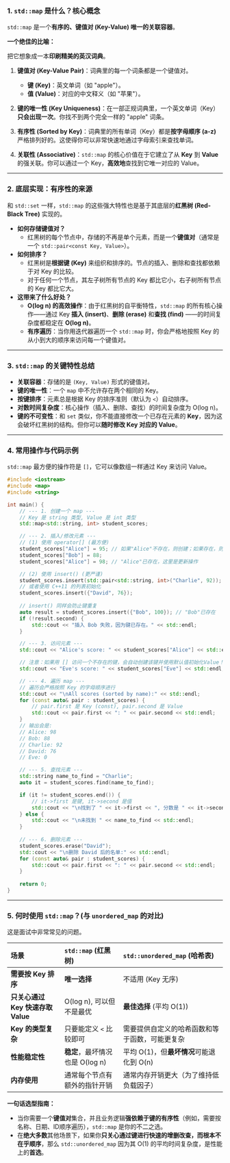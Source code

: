 ### 1. `std::map` 是什么？核心概念

`std::map` 是一个**有序的、键值对 (Key-Value) 唯一的关联容器**。

**一个绝佳的比喻：**

把它想象成一本**印刷精美的英汉词典**。

1.  **键值对 (Key-Value Pair)**：词典里的每一个词条都是一个键值对。
    *   **键 (Key)**：英文单词（如 "apple"）。
    *   **值 (Value)**：对应的中文释义（如 "苹果"）。

2.  **键的唯一性 (Key Uniqueness)**：在一部正规词典里，一个英文单词（Key）**只会出现一次**。你找不到两个完全一样的 "apple" 词条。

3.  **有序性 (Sorted by Key)**：词典里的所有单词（Key）都是**按字母顺序 (a-z)** 严格排列好的。这使得你可以非常快速地通过字母索引来查找单词。

4.  **关联性 (Associative)**：`std::map` 的核心价值在于它建立了从 **Key** 到 **Value** 的强关联。你可以通过一个 Key，**高效地**查找到它唯一对应的 Value。

---

### 2. 底层实现：有序性的来源

和 `std::set` 一样，`std::map` 的这些强大特性也是基于其底层的**红黑树 (Red-Black Tree)** 实现的。

*   **如何存储键值对？**
    *   红黑树的每个节点中，存储的不再是单个元素，而是一个**键值对**（通常是一个 `std::pair<const Key, Value>`）。
*   **如何排序？**
    *   红黑树是**根据键 (Key)** 来组织和排序的。节点的插入、删除和查找都依赖于对 Key 的比较。
    *   对于任何一个节点，其左子树所有节点的 Key 都比它小，右子树所有节点的 Key 都比它大。
*   **这带来了什么好处？**
    *   **O(log n) 的高效操作**：由于红黑树的自平衡特性，`std::map` 的所有核心操作——通过 Key **插入 (insert)**、**删除 (erase)** 和**查找 (find)** ——的时间复杂度都稳定在 **O(log n)**。
    *   **有序遍历**：当你用迭代器遍历一个 `std::map` 时，你会严格地按照 Key 的从小到大的顺序来访问每一个键值对。

---

### 3. `std::map` 的关键特性总结

*   **关联容器**：存储的是 `(Key, Value)` 形式的键值对。
*   **键的唯一性**：一个 `map` 中不允许存在两个相同的 Key。
*   **按键排序**：元素总是根据 Key 的排序准则（默认为 `<`）自动排序。
*   **对数时间复杂度**：核心操作（插入、删除、查找）的时间复杂度为 O(log n)。
*   **键的不可变性**：和 `set` 类似，你不能直接修改一个已存在元素的 **Key**，因为这会破坏红黑树的结构。但你可以**随时修改 Key 对应的 Value**。

---

### 4. 常用操作与代码示例

`std::map` 最方便的操作符是 `[]`，它可以像数组一样通过 Key 来访问 Value。

```cpp
#include <iostream>
#include <map>
#include <string>

int main() {
    // --- 1. 创建一个 map ---
    // Key 是 string 类型, Value 是 int 类型
    std::map<std::string, int> student_scores;

    // --- 2. 插入/修改元素 ---
    // (1) 使用 operator[] (最方便)
    student_scores["Alice"] = 95; // 如果"Alice"不存在，则创建；如果存在，则更新其值
    student_scores["Bob"] = 88;
    student_scores["Alice"] = 98; // "Alice"已存在，这里是更新操作

    // (2) 使用 insert() (更严谨)
    student_scores.insert(std::pair<std::string, int>("Charlie", 92));
    // 或者使用 C++11 的列表初始化
    student_scores.insert({"David", 76});
    
    // insert() 同样会防止键重复
    auto result = student_scores.insert({"Bob", 100}); // "Bob"已存在
    if (!result.second) {
        std::cout << "插入 Bob 失败，因为键已存在。" << std::endl;
    }

    // --- 3. 访问元素 ---
    std::cout << "Alice's score: " << student_scores["Alice"] << std::endl; // 输出 98

    // 注意：如果用 [] 访问一个不存在的键，会自动创建该键并使用默认值初始化Value！
    std::cout << "Eve's score: " << student_scores["Eve"] << std::endl; // Eve不存在，会自动创建并赋值为0

    // --- 4. 遍历 map ---
    // 遍历会严格按照 Key 的字母顺序进行
    std::cout << "\nAll scores (sorted by name):" << std::endl;
    for (const auto& pair : student_scores) {
        // pair.first 是 Key (const), pair.second 是 Value
        std::cout << pair.first << ": " << pair.second << std::endl;
    }
    // 输出会是:
    // Alice: 98
    // Bob: 88
    // Charlie: 92
    // David: 76
    // Eve: 0

    // --- 5. 查找元素 ---
    std::string name_to_find = "Charlie";
    auto it = student_scores.find(name_to_find);

    if (it != student_scores.end()) {
        // it->first 是键, it->second 是值
        std::cout << "\n找到了 " << it->first << ", 分数是 " << it->second << std::endl;
    } else {
        std::cout << "\n未找到 " << name_to_find << std::endl;
    }
    
    // --- 6. 删除元素 ---
    student_scores.erase("David");
    std::cout << "\n删除 David 后的名单:" << std::endl;
    for (const auto& pair : student_scores) {
        std::cout << pair.first << ": " << pair.second << std::endl;
    }
    
    return 0;
}
```

---

### 5. 何时使用 `std::map`？(与 `unordered_map` 的对比)

这是面试中非常常见的问题。

| 场景 | `std::map` (红黑树) | `std::unordered_map` (哈希表) |
| :--- | :--- | :--- |
| **需要按 Key 排序** | **唯一选择** | 不适用 (Key 无序) |
| **只关心通过 Key 快速存取 Value** | O(log n), 可以但不是最优 | **最佳选择** (平均 O(1)) |
| **Key 的类型复杂** | 只要能定义 `<` 比较即可 | 需要提供自定义的哈希函数和等于函数，可能更复杂 |
| **性能稳定性** | **稳定**，最坏情况也是 O(log n) | 平均 O(1)，但**最坏情况**可能退化到 O(n) |
| **内存使用** | 通常每个节点有额外的指针开销 | 通常内存开销更大（为了维持低负载因子） |

**一句话选型指南：**

*   当你需要一个**键值对**集合，并且业务逻辑**强依赖于键的有序性**（例如，需要按名称、日期、ID顺序遍历），`std::map` 是你的不二之选。
*   在**绝大多数**其他场景下，如果你**只关心通过键进行快速的增删改查，而根本不在乎顺序**，那么 `std::unordered_map` 因为其 O(1) 的平均时间复杂度，是性能上的**首选**。
